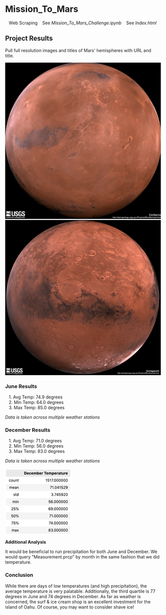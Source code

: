 # Mission_To_Mars
&nbsp;&nbsp; Web Scraping
&nbsp;&nbsp; See *Mission_To_Mars_Challenge.ipynb*
&nbsp;&nbsp; See *Index.html*

## Project Results
Pull full resolution images and titles of Mars' hemispheres with URL and title. 


![Alt text](https://github.com/Goddard310/Mission_To_Mars/blob/main/Cerberus.png)
![Alt text](https://github.com/Goddard310/Mission_To_Mars/blob/main/Schiaparelli.png)


### June Results

&nbsp;&nbsp; 1. Avg Temp:  74.9 degrees <br>
&nbsp;&nbsp; 2. Min Temp:  64.0 degrees <br>
&nbsp;&nbsp; 3. Max Temp:  85.0 degrees <br>

*Data is taken across multiple weather stations*



### December Results

&nbsp;&nbsp; 1. Avg Temp:  71.0 degrees <br>
&nbsp;&nbsp; 2. Min Temp:  56.0 degrees <br>
&nbsp;&nbsp; 3. Max Temp:  83.0 degrees <br>

*Data is taken across multiple weather stations*

![Alt text](https://github.com/Goddard310/Surf_Analysis/blob/main/Surf%20Dec%20Temp.png)

**Additional Analysis** <br>

It would be beneficial to run precipitation for both June and December.  We would query "Measurement.prcp" by month in the same fashion that we did temperature.  

### Conclusion
While there are days of low temperatures (and high precipitation), the average temperature is very palatable.  Additionally, the third quartile is 77 degrees in June and 74 degrees in December.  As far as weather is concerned, the surf & ice cream shop is an excellent investment for the island of Oahu.  Of course, you may want to consider shave ice! 
